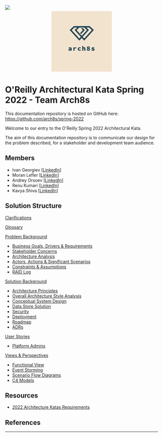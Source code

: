 <a href='https://github.com/arch8s/spring-2022/blob/main/LICENSE'>
<img src='https://img.shields.io/github/license/arch8s/spring-2022?style=for-the-badge'>  
</a>

<div align='center'>
  <img src="assets/images/arch8s.png" alt="Arch8s" style="zoom:50%;"/>
</div>  

# O'Reilly Architectural Kata Spring 2022 - Team **Arch8s**

This documentation repository is hosted on GitHub here:
https://github.com/arch8s/spring-2022

Welcome to our entry to the O'Reilly Spring 2022 Architectural Kata.

The aim of this documentation repository is to communicate our design for the problem described, for a stakeholder and development team audience.

## Members

- Ivan Georgiev [[LinkedIn](https://www.linkedin.com/in/ivan-georgiev-859b219/)]
- Moran Lefler [[LinkedIn](https://www.linkedin.com/in/moranlefler/)]
- Andrey Orsoev  [[LinkedIn](https://www.linkedin.com/in/andreyorsoev)]
- Renu Kumari [[LinkedIn](https://www.linkedin.com/in/renu-kumari-827b8293/)]
- Kavya Shiva  [[LinkedIn](https://www.linkedin.com/in/kavyashiva)]

## Solution Structure

[Clarifications](Clarifications.md)

[Glossary](Glossary.md)

[Problem Background](1.Problem/README.md)

- [Business Goals, Drivers & Requirements](1.Problem/BusinessGoalsDriversAndRequirements.md)
- [Stakeholder Concerns](1.Problem/StakeholderConcerns.md)
- [Architecture Analysis](1.Problem/ArchitectureAnalysis.md)
- [Actors, Actions & Significant Scenarios](1.Problem/ActorsActionsAndSignificantScenarios.md)
- [Constraints & Assumptions](1.Problem/ConstraintsAndAssumptions.md)
- [RAID Log](1.Problem/RAID.md)

[Solution Background](2.Solution/README.md)

- [Architecture Principles](2.Solution/ArchitecturePrinciples.md)
- [Overall Architecture Style Analysis](2.Solution/ArchitectureAnalysis.md)
- [Conceptual System Design](2.Solution/Conceptual.md)
- [Data Store Solution](2.Solution/DataStore.md)
- [Security](2.Solution/Security.md)
- [Deployment](2.Solution/Deployment.md)
- [Roadmap](2.Solution/Roadmap.md)
- [ADRs](5.ADRs/README.md)

[User Stories](3.UserStories/README.md)

- [Platform Admins](3.UserStories/Platform/Admin/CRUD.md)

[Views & Perspectives](4.Views/README.md)

- [Functional View](4.Views/FunctionalView/README.md)
- [Event Storming](4.Views/EventStorming/README.md)
- [Scenario Flow Diagrams](4.Views/Scenarios/README.md)
- [C4 Models](4.Views/C4Models/README.md)

## Resources <a href='#' id='resources'></a>

- [2022 Architecture Katas Requirements](assets/docs/diversitycybercouncilkatarequirements20221653334648065.pdf)

## References

---
